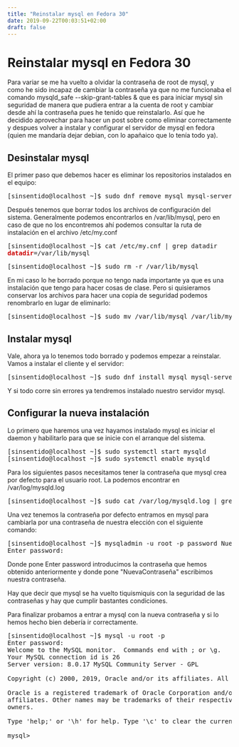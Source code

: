 ```yaml
---
title: "Reinstalar mysql en Fedora 30"
date: 2019-09-22T00:03:51+02:00
draft: false
---
```

<h1>Reinstalar mysql en Fedora 30</h1>

Para variar se me ha vuelto a olvidar la contraseña de root de mysql, y como he sido incapaz de cambiar la contraseña ya que no me funcionaba el comando mysqld_safe --skip-grant-tables & que es para iniciar mysql sin seguridad de manera que pudiera entrar a la cuenta de root y cambiar desde ahí la contraseña pues he tenido que reinstalarlo. Así que he decidido aprovechar para hacer un post sobre como eliminar correctamente y despues volver a instalar y configurar el servidor de mysql en fedora (quien me mandaría dejar debian, con lo apañaico que lo tenía todo ya).

<h2>Desinstalar mysql</h2>

El primer paso que debemos hacer es eliminar los repositorios instalados en el equipo:

<pre>[sinsentido@localhost ~]$ sudo dnf remove mysql mysql-server
</pre>

Después tenemos que borrar todos los archivos de configuración del sistema. Generalmente podemos encontrarlos en /var/lib/mysql, pero en caso de que no los encontremos ahí podemos consultar la ruta de instalación en el archivo /etc/my.conf

<pre>[sinsentido@localhost ~]$ cat /etc/my.cnf | grep datadir
<font color="#CC0000"><b>datadir</b></font>=/var/lib/mysql
</pre>

<pre>[sinsentido@localhost ~]$ sudo rm -r /var/lib/mysql
</pre>

En mi caso lo he borrado porque no tengo nada importante ya que es una instalación que tengo para hacer cosas de clase. Pero si quisieramos conservar los archivos para hacer una copia de seguridad podemos renombrarlo en lugar de eliminarlo: 

<pre>[sinsentido@localhost ~]$ sudo mv /var/lib/mysql /var/lib/mysql_backup
</pre>

<h2>Instalar mysql</h2>

Vale, ahora ya lo tenemos todo borrado y podemos empezar a reinstalar. Vamos a instalar el cliente y el servidor:

<pre>[sinsentido@localhost ~]$ sudo dnf install mysql mysql-server
</pre>

Y si todo corre sin errores ya tendremos instalado nuestro servidor mysql. 

<h2>Configurar la nueva instalación</h2>

Lo primero que haremos una vez hayamos instalado mysql es iniciar el daemon y habilitarlo para que se inicie con el arranque del sistema.

<pre>[sinsentido@localhost ~]$ sudo systemctl start mysqld
[sinsentido@localhost ~]$ sudo systemctl enable mysqld
</pre>

Para los siguientes pasos necesitamos tener la contraseña que mysql crea por defecto para el usuario root. La podemos encontrar en /var/log/mysqld.log

<pre>[sinsentido@localhost ~]$ sudo cat /var/log/mysqld.log | grep password
</pre>

Una vez tenemos la contraseña por defecto entramos en mysql para cambiarla por una contraseña de nuestra elección con el siguiente comando:

<pre>[sinsentido@localhost ~]$ mysqladmin -u root -p password NuevaContraseña
Enter password: </pre>

Donde pone Enter password introducimos la contraseña que hemos obtenido anteriormente y donde pone "NuevaContraseña" escribimos nuestra contraseña. 

Hay que decir que mysql se ha vuelto tiquismiquis con la seguridad de las contraseñas y hay que cumplir bastantes condiciones.

Para finalizar probamos a entrar a mysql con la nueva contraseña y si lo hemos hecho bien debería ir correctamente.

<pre>[sinsentido@localhost ~]$ mysql -u root -p
Enter password: 
Welcome to the MySQL monitor.  Commands end with ; or \g.
Your MySQL connection id is 26
Server version: 8.0.17 MySQL Community Server - GPL

Copyright (c) 2000, 2019, Oracle and/or its affiliates. All rights reserved.

Oracle is a registered trademark of Oracle Corporation and/or its
affiliates. Other names may be trademarks of their respective
owners.

Type &apos;help;&apos; or &apos;\h&apos; for help. Type &apos;\c&apos; to clear the current input statement.

mysql&gt; 
</pre>





